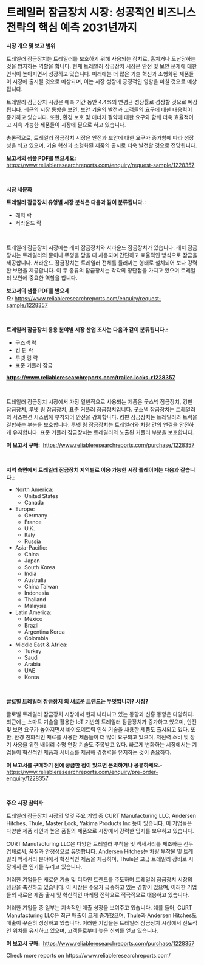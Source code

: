 <p><h1>트레일러 잠금장치 시장: 성공적인 비즈니스 전략의 핵심 예측 2031년까지</h1></p><p><strong>시장 개요 및 보고 범위</strong></p>
<p><p>트레일러 잠금장치는 트레일러를 보호하기 위해 사용되는 장치로, 훔치거나 도난당하는 것을 방지하는 역할을 합니다. 현재 트레일러 잠금장치 시장은 안전 및 보안 문제에 대한 인식이 높아지면서 성장하고 있습니다. 미래에는 더 많은 기술 혁신과 소형화된 제품들이 시장에 출시될 것으로 예상되며, 이는 시장 성장에 긍정적인 영향을 미칠 것으로 예상됩니다.</p><p>트레일러 잠금장치 시장은 예측 기간 동안 4.4%의 연평균 성장률로 성장할 것으로 예상됩니다. 최근의 시장 동향을 보면, 보안 기술의 발전과 고객들의 요구에 대한 대응력이 증가하고 있습니다. 또한, 환경 보호 및 에너지 절약에 대한 요구와 함께 더욱 효율적이고 지속 가능한 제품들이 시장에 필요로 하고 있습니다.</p><p>총론적으로, 트레일러 잠금장치 시장은 안전과 보안에 대한 요구가 증가함에 따라 성장성을 띄고 있으며, 기술 혁신과 소형화된 제품의 출시로 더욱 발전할 것으로 전망됩니다.</p></p>
<p><strong>보고서의 샘플 PDF를 받으세요:</strong> <a href="https://www.reliableresearchreports.com/enquiry/request-sample/1228357">https://www.reliableresearchreports.com/enquiry/request-sample/1228357</a></p>
<p>&nbsp;</p>
<p><strong>시장 세분화</strong></p>
<p><strong>트레일러 잠금장치 유형별 시장 분석은 다음과 같이 분류됩니다.:</strong></p>
<p><ul><li>래치 락</li><li>서라운드 락</li></ul></p>
<p>&nbsp;</p>
<p><p>트레일러 잠금장치 시장에는 래치 잠금장치와 서라운드 잠금장치가 있습니다. 래치 잠금장치는 트레일러의 문이나 뚜껑을 닫을 때 사용되며 간단하고 효율적인 방식으로 잠금을 제공합니다. 서라운드 잠금장치는 트레일러 전체를 둘러싸는 형태로 설치되어 보다 강력한 보안을 제공합니다. 이 두 종류의 잠금장치는 각각의 장단점을 가지고 있으며 트레일러 보안에 중요한 역할을 합니다.</p></p>
<p><strong>보고서의 샘플 PDF를 받으세요:</strong>&nbsp;<a href="https://www.reliableresearchreports.com/enquiry/request-sample/1228357">https://www.reliableresearchreports.com/enquiry/request-sample/1228357</a></p>
<p>&nbsp;</p>
<p><strong> 트레일러 잠금장치 응용 분야별 시장 산업 조사는 다음과 같이 분류됩니다.:</strong></p>
<p><ul><li>구즈넥 락</li><li>킹 핀 락</li><li>루넷 링 락</li><li>표준 커플러 잠금</li></ul></p>
<p><strong><a href="https://www.reliableresearchreports.com/trailer-locks-r1228357">https://www.reliableresearchreports.com/trailer-locks-r1228357</a></strong></p>
<p>&nbsp;</p>
<p><p>트레일러 잠금장치 시장에서 가장 일반적으로 사용되는 제품은 굿스넥 잠금장치, 킹핀 잠금장치, 루넷 링 잠금장치, 표준 커플러 잠금장치입니다. 굿스넥 잠금장치는 트레일러의 서스펜션 시스템에 부착되어 안전을 강화합니다. 킹핀 잠금장치는 트레일러와 트럭을 결합하는 부분을 보호합니다. 루넷 링 잠금장치는 트레일러와 차량 간의 연결을 안전하게 유지합니다. 표준 커플러 잠금장치는 트레일러의 노출된 커플러 부분을 보호합니다.</p></p>
<p><strong>이 보고서 구매:</strong>&nbsp; <a href="https://www.reliableresearchreports.com/purchase/1228357">https://www.reliableresearchreports.com/purchase/1228357</a></p>
<p>&nbsp;</p>
<p><strong>지역 측면에서 트레일러 잠금장치 지역별로 이용 가능한 시장 플레이어는 다음과 같습니다.:</strong></p>
<p><ul>
    <li>
        North America:
        <ul>
            <li>United States</li>
            <li>Canada</li>
        </ul>
    </li>
    <li>
        Europe:
        <ul>
            <li>Germany</li>
            <li>France</li>
            <li>U.K.</li>
            <li>Italy</li>
            <li>Russia</li>
        </ul>
    </li>
    <li>
        Asia-Pacific:
        <ul>
            <li>China</li>
            <li>Japan</li>
            <li>South Korea</li>
            <li>India</li>
            <li>Australia</li>
            <li>China Taiwan</li>
            <li>Indonesia</li>
            <li>Thailand</li>
            <li>Malaysia</li>
        </ul>
    </li>
    <li>
        Latin America:
        <ul>
            <li>Mexico</li>
            <li>Brazil</li>
            <li>Argentina Korea</li>
            <li>Colombia</li>
        </ul>
    </li>
    <li>
        Middle East & Africa:
        <ul>
            <li>Turkey</li>
            <li>Saudi</li>
            <li>Arabia</li>
            <li>UAE</li>
            <li>Korea</li>
        </ul>
    </li>
    </ul></p>
<p>&nbsp;</p>
<p><strong>글로벌 트레일러 잠금장치 의 새로운 트렌드는 무엇입니까? 시장?</strong></p>
<p><p>글로벌 트레일러 잠금장치 시장에서 현재 나타나고 있는 동향과 신흥 동향은 다양하다. 최근에는 스마트 기술을 활용한 IoT 기반의 트레일러 잠금장치가 증가하고 있으며, 안전 및 보안 요구가 높아지면서 바이오메트릭 인식 기술을 채용한 제품도 출시되고 있다. 또한, 환경 친화적인 재료를 사용한 제품들이 더 많이 요구되고 있으며, 저전력 소비 및 장기 사용을 위한 배터리 수명 연장 기술도 주목받고 있다. 빠르게 변화하는 시장에서는 기업들이 혁신적인 제품과 서비스를 제공해 경쟁력을 유지하는 것이 중요하다.</p></p>
<p><strong>이 보고서를 구매하기 전에 궁금한 점이 있으면 문의하거나 공유하세요.</strong>- <a href="https://www.reliableresearchreports.com/enquiry/pre-order-enquiry/1228357">https://www.reliableresearchreports.com/enquiry/pre-order-enquiry/1228357</a></p>
<p>&nbsp;</p>
<p><strong>주요 시장 참여자</strong></p>
<p><p>트레일러 잠금장치 시장의 몇몇 주요 기업 중 CURT Manufacturing LLC, Andersen Hitches, Thule, Master Lock, Yakima Products Inc 등이 있습니다. 이 기업들은 다양한 제품 라인과 높은 품질의 제품으로 시장에서 강력한 입지를 보유하고 있습니다. </p><p>CURT Manufacturing LLC은 다양한 트레일러 부착물 및 액세서리를 제조하는 선두 업체로서, 품질과 안정성으로 유명합니다. Andersen Hitches는 차량 부착물 및 트레일러 액세서리 분야에서 혁신적인 제품을 제공하며, Thule은 고급 트레일러 장비로 시장에서 큰 인기를 누리고 있습니다. </p><p>이러한 기업들은 새로운 기술 및 디자인 트렌드를 주도하며 트레일러 잠금장치 시장의 성장을 촉진하고 있습니다. 이 시장은 수요가 급증하고 있는 경향이 있으며, 이러한 기업들의 새로운 제품 출시 및 혁신적인 마케팅 전략으로 적극적으로 대응하고 있습니다. </p><p>이러한 기업들 중 일부는 지속적인 매출 성장을 보여주고 있습니다. 예를 들어, CURT Manufacturing LLC은 최근 매출이 크게 증가했으며, Thule과 Andersen Hitches도 매출이 꾸준히 성장하고 있습니다. 이러한 기업들은 트레일러 잠금장치 시장에서 선도적인 위치를 유지하고 있으며, 고객들로부터 높은 신뢰를 얻고 있습니다.</p></p>
<p><strong>이 보고서 구매:</strong>&nbsp;&nbsp;<a href="https://www.reliableresearchreports.com/purchase/1228357">https://www.reliableresearchreports.com/purchase/1228357</a></p>
<p>Check more reports on https://www.reliableresearchreports.com/</p>